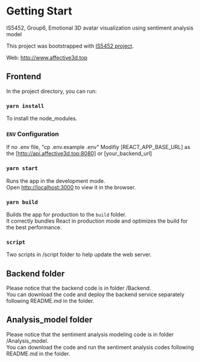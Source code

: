# Getting Start

IS5452, Group6, Emotional 3D avatar visualization using sentiment analysis model 

This project was bootstrapped with [IS5452 project](https://github.com/yanbin1992/IS5452_project).

Web: http://www.affective3d.top

## Frontend

In the project directory, you can run:
### `yarn install`

To install the node_modules.

### `ENV` Configuration

If no .env file, "cp .env.example .env"
Modifiy [REACT_APP_BASE_URL] as the [http://api.affective3d.top:8080] or [your_backend_url]

### `yarn start`

Runs the app in the development mode.\
Open [http://localhost:3000](http://localhost:3000) to view it in the browser.

### `yarn build`

Builds the app for production to the `build` folder.\
It correctly bundles React in production mode and optimizes the build for the best performance.

### `script` 

Two scripts in /script folder to help update the web server.

## Backend folder
Please notice that the backend code is in folder /Backend.  
You can download the code and deploy the backend service separately following README.md in the folder.  

## Analysis_model folder
Please notice that the sentiment analysis modeling code is in folder /Analysis_model.  
You can download the code and run the sentiment analysis codes following README.md in the folder.  